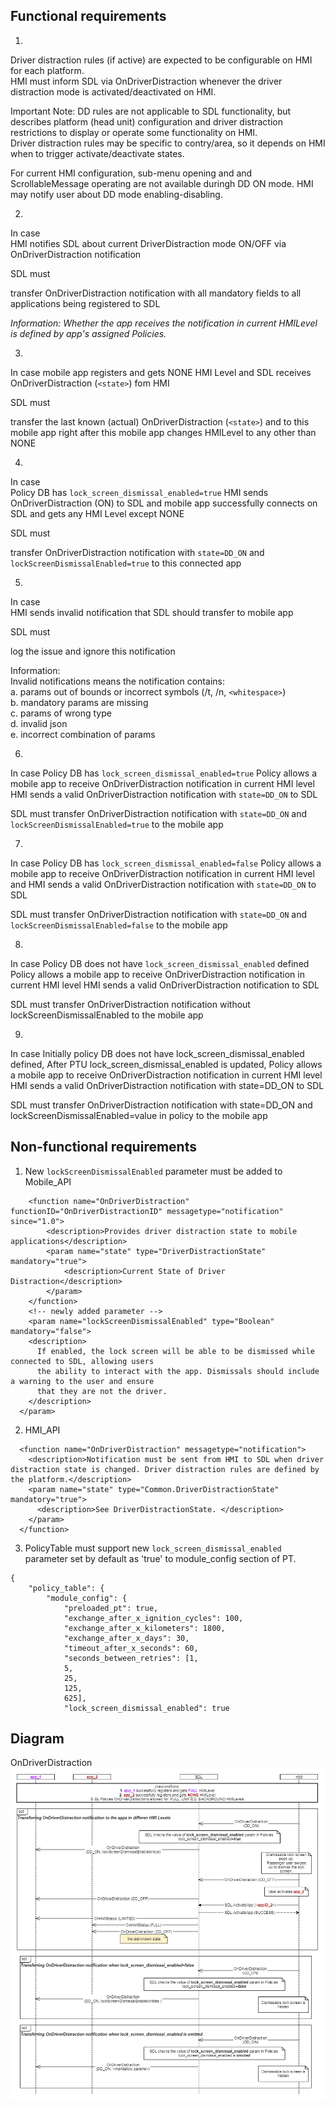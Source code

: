 ## Functional requirements

1. 
Driver distraction rules (if active) are expected to be configurable on HMI for each platform.  
HMI must inform SDL via OnDriverDistraction whenever the driver distraction mode is activated/deactivated on HMI.  

Important Note: DD rules are not applicable to SDL functionality, but describes platform (head unit) configuration and driver distraction restrictions to display or operate some functionality on HMI.  
Driver distraction rules may be specific to contry/area, so it depends on HMI when to trigger activate/deactivate states.

For current HMI configuration, sub-menu opening and and ScrollableMessage operating are not available duringh DD ON mode. HMI may notify user about DD mode enabling-disabling.

2. 
In case  
HMI notifies SDL about current DriverDistraction mode ON/OFF via OnDriverDistraction notification  

SDL must  

transfer OnDriverDistraction notification with all mandatory fields to all applications being registered to SDL

_Information:_
_Whether the app receives the notification in current HMILevel is defined by app's assigned Policies._

3.  
In case
mobile app registers and gets NONE HMI Level
and SDL receives OnDriverDistraction (`<state>`) fom HMI

SDL must  

transfer the last known (actual) OnDriverDistraction (`<state>`) and to this mobile app right after this mobile app changes HMILevel to any other than NONE

4. 
In case  
Policy DB has `lock_screen_dismissal_enabled=true`
HMI sends OnDriverDistraction (ON) to SDL 
and mobile app successfully connects on SDL and gets any HMI Level except NONE

SDL must  

transfer OnDriverDistraction notification with `state=DD_ON` and `lockScreenDismissalEnabled=true` to this connected app 

5.  
In case  
HMI sends invalid notification that SDL should transfer to mobile app  

SDL must 

log the issue and ignore this notification

Information:  
Invalid notifications means the notification contains:  
a. params out of bounds or incorrect symbols (/t, /n, `<whitespace>`)  
b. mandatory params are missing  
c. params of wrong type  
d. invalid json  
e. incorrect combination of params

6. 
In case
Policy DB has `lock_screen_dismissal_enabled=true`
Policy allows a mobile app to receive OnDriverDistraction notification in current HMI level
HMI sends a valid OnDriverDistraction notification with `state=DD_ON` to SDL

SDL must
transfer OnDriverDistraction notification with `state=DD_ON` and `lockScreenDismissalEnabled=true` to the mobile app

7.  
In case
Policy DB has `lock_screen_dismissal_enabled=false`
Policy allows a mobile app to receive OnDriverDistraction notification in current HMI level
and HMI sends a valid OnDriverDistraction notification with `state=DD_ON` to SDL

SDL must
transfer OnDriverDistraction notification with `state=DD_ON` and `lockScreenDismissalEnabled=false` to the mobile app

8.  
In case
Policy DB does not have `lock_screen_dismissal_enabled` defined
Policy allows a mobile app to receive OnDriverDistraction notification in current HMI level
HMI sends a valid OnDriverDistraction notification to SDL

SDL must
transfer OnDriverDistraction notification without lockScreenDismissalEnabled to the mobile app

9.  
In case
Initially policy DB does not have lock_screen_dismissal_enabled defined,
After PTU lock_screen_dismissal_enabled is updated,
Policy allows a mobile app to receive OnDriverDistraction notification in current HMI level
HMI sends a valid OnDriverDistraction notification with state=DD_ON to SDL

SDL must
transfer OnDriverDistraction notification with state=DD_ON and lockScreenDismissalEnabled=value in policy to the mobile app

## Non-functional requirements
1. New `lockScreenDismissalEnabled` parameter must be added to Mobile_API

```
    <function name="OnDriverDistraction" functionID="OnDriverDistractionID" messagetype="notification" since="1.0">
        <description>Provides driver distraction state to mobile applications</description>
        <param name="state" type="DriverDistractionState" mandatory="true">
            <description>Current State of Driver Distraction</description>
        </param>
    </function>
    <!-- newly added parameter -->
    <param name="lockScreenDismissalEnabled" type="Boolean" mandatory="false">
    <description>
      If enabled, the lock screen will be able to be dismissed while connected to SDL, allowing users 
      the ability to interact with the app. Dismissals should include a warning to the user and ensure 
      that they are not the driver.
    </description>
  </param>
 ```  
 
2. HMI_API
```
  <function name="OnDriverDistraction" messagetype="notification">
    <description>Notification must be sent from HMI to SDL when driver distraction state is changed. Driver distraction rules are defined by the platform.</description>
    <param name="state" type="Common.DriverDistractionState" mandatory="true">
      <description>See DriverDistractionState. </description>
    </param>
  </function>
``` 
3. PolicyTable must support new `lock_screen_dismissal_enabled` parameter set by default as 'true' to module_config section of PT.
```
{
    "policy_table": {
        "module_config": {
            "preloaded_pt": true,
            "exchange_after_x_ignition_cycles": 100,
            "exchange_after_x_kilometers": 1800,
            "exchange_after_x_days": 30,
            "timeout_after_x_seconds": 60,
            "seconds_between_retries": [1,
            5,
            25,
            125,
            625],
            "lock_screen_dismissal_enabled": true
  ```

## Diagram
OnDriverDistraction
![OnDriverDistraction](./accessories/OnDriverDistraction_lockScreenDismissalEnabled.png)
